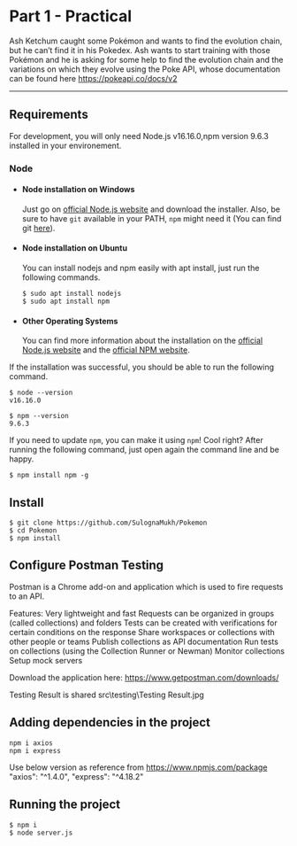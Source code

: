# Part 1 - Practical

Ash Ketchum caught some Pokémon and wants to find the evolution chain, but he can’t find
it in his Pokedex.
Ash wants to start training with those Pokémon and he is asking for some help to find the
evolution chain and the variations on which they evolve using the Poke API, whose
documentation can be found here https://pokeapi.co/docs/v2

---
## Requirements

For development, you will only need Node.js v16.16.0,npm version 9.6.3 installed in your environement.

### Node
- #### Node installation on Windows

  Just go on [official Node.js website](https://nodejs.org/) and download the installer.
Also, be sure to have `git` available in your PATH, `npm` might need it (You can find git [here](https://git-scm.com/)).

- #### Node installation on Ubuntu

  You can install nodejs and npm easily with apt install, just run the following commands.

      $ sudo apt install nodejs
      $ sudo apt install npm

- #### Other Operating Systems
  You can find more information about the installation on the [official Node.js website](https://nodejs.org/) and the [official NPM website](https://npmjs.org/).

If the installation was successful, you should be able to run the following command.

    $ node --version
    v16.16.0

    $ npm --version
    9.6.3

If you need to update `npm`, you can make it using `npm`! Cool right? After running the following command, just open again the command line and be happy.

    $ npm install npm -g

####

## Install

    $ git clone https://github.com/SulognaMukh/Pokemon
    $ cd Pokemon
    $ npm install

## Configure Postman Testing 
Postman is a Chrome add-on and application which is used to fire requests to an API.

Features:
Very lightweight and fast
Requests can be organized in groups (called collections) and folders
Tests can be created with verifications for certain conditions on the response
Share workspaces or collections with other people or teams
Publish collections as API documentation
Run tests on collections (using the Collection Runner or Newman)
Monitor collections
Setup mock servers

Download the application here: https://www.getpostman.com/downloads/

Testing Result is shared src\testing\Testing Result.jpg

## Adding dependencies in the project
    npm i axios
    npm i express
   
   Use below version as reference from https://www.npmjs.com/package
    "axios": "^1.4.0",
    "express": "^4.18.2"

## Running the project
    $ npm i
    $ node server.js
